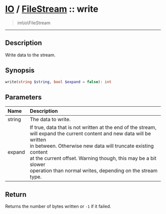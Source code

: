 # [IO](IO.md) / [FileStream](IO-FileStream.md) :: write
 > im\io\FileStream
____

## Description
Write data to the stream.

## Synopsis
```php
write(string $string, bool $expand = false): int
```

## Parameters
| Name | Description |
| :--- | :---------- |
| string | The data to write. |
| expand | If true, data that is not written at the end of the stream,<br />will expand the current content and new data will be written<br />in between. Otherwise new data will truncate existing content<br />at the current offset. Warning though, this may be a bit slower<br />operation than normal writes, depending on the stream type. |

## Return
Returns the number of bytes written or `-1` if it failed.
